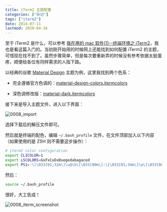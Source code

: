 ```yaml
---
title: iTerm2 主题配置
categories: ["杂记"]
tags: ["iterm2"]
date: 2014-07-11
lastmod: 2020-04-16
---
```


至于 iTerm2 是什么，可以参考 [我在用的 mac 软件(1)--终端环境之 iTerm2](http://foocoder.com/blog/wo-zai-yong-de-macruan-jian.html/)，我也是看这篇入门的。当初刚开始用的时候网上还能找到如何配置 iTerm2 的主题，可惜现在找不到了。虽然步骤简单，但是每次要重新弄的时候没有参考依据太挺蛋疼，顺便给各位有同样需求的人指下路。

以经典的谷歌 [Material Design](http://material-ui.com/) 主题为例，这里我找到两个色系：

- 完全遵循官方色调的：[material-design-colors.itermcolors](https://github.com/Unknwon/blogposts_ZH/files/605320/0008_material-design-colors.itermcolors.zip)

- 深色调修改版：[material-dark.itermcolors](https://github.com/Unknwon/blogposts_ZH/files/605321/0008_material-dark.itermcolors.zip)


接下来是导入主题文件，进入以下界面：

![0008_import](https://cloud.githubusercontent.com/assets/2946214/20509327/e41472e4-b035-11e6-90f8-f4a3e13d17a4.png)

选择下载后的解压文件即可。

然后就是终端的配色，编辑 `~/.bash_profile` 文件，在文件顶部加入以下内容（如果使用的是 ZSH 则不需要这步操作）：

```sh
# iterm2 color configuration
export CLICOLOR=1
export LSCOLORS=GxFxCxDxBxegedabagaced
export PS1='\[\033[01;32m\]\u@\h\[\033[00m\]:\[\033[01;34m\]\w\[\033[00m\]\$ '
```

然后：

```sh
source ~/.bash_profile
```

很好，大工告成！

![0008_iterm_screenshot](https://cloud.githubusercontent.com/assets/2946214/20509331/ea035fb2-b035-11e6-8787-cebb0666ad82.png)
